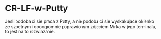 # CR-LF-w-Putty
Jesli podoba ci sie praca z Putty, a nie podoba ci sie wyskakujace okienko ze szpetnym i oooogromnie poprawionym zdjeciem Mirka w jego terminalu, to jest na to rozwiazanie.
